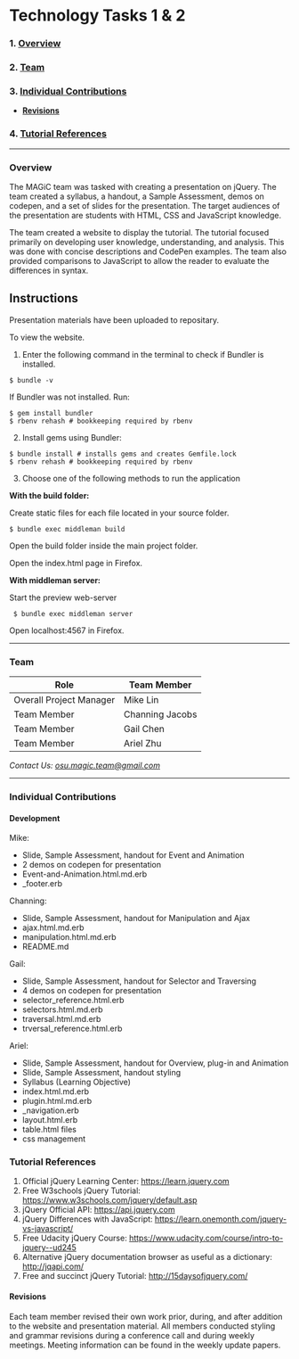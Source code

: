 # Technology Tasks 1 & 2

### 1. [Overview](#overview)
### 2. [Team](#team)
### 3. [Individual Contributions](#individual-contributions)
  * **[Revisions](#revisions)**
### 4. [Tutorial References](#tutorial-references)

***

### Overview
The MAGiC team was tasked with creating a presentation on jQuery. The team created a syllabus, a handout, a Sample Assessment, demos on codepen, and a set of slides for the presentation. The target audiences of the presentation are students with HTML, CSS and JavaScript knowledge.

The team created a website to display the tutorial. The tutorial focused primarily on developing user knowledge, understanding, and analysis. This was done with concise descriptions and CodePen examples. The team also provided comparisons to JavaScript to allow the reader to evaluate the differences in syntax.

## Instructions
Presentation materials have been uploaded to repositary.

To view the website.

1. Enter the following command in the terminal to check if Bundler is installed.

```
$ bundle -v
```
If Bundler was not installed. Run:

```
$ gem install bundler
$ rbenv rehash # bookkeeping required by rbenv
```

2. Install gems using Bundler:

```
$ bundle install # installs gems and creates Gemfile.lock
$ rbenv rehash # bookkeeping required by rbenv
```

3. Choose one of the following methods to run the application

**With the build folder:**

Create static files for each file located in your source folder.

  ```
  $ bundle exec middleman build
  ```

Open the build folder inside the main project folder.

Open the index.html page in Firefox.

**With middleman server:**

Start the preview web-server

  ```
   $ bundle exec middleman server
   ```

Open localhost:4567 in Firefox.

***

### Team
| Role|Team Member|
| ------------- |-------------|
| Overall Project Manager|Mike Lin|
| Team Member|Channing Jacobs|
| Team Member|Gail Chen|
| Team Member|Ariel Zhu|
*Contact Us: osu.magic.team@gmail.com*

***

### Individual Contributions
#### Development
Mike:
* Slide, Sample Assessment, handout for Event and Animation
* 2 demos on codepen for presentation
* Event-and-Animation.html.md.erb
* \_footer.erb

Channing:
* Slide, Sample Assessment, handout for Manipulation and Ajax
* ajax.html.md.erb
* manipulation.html.md.erb
* README.md

Gail:
* Slide, Sample Assessment, handout for Selector and Traversing
* 4 demos on codepen for presentation
* selector_reference.html.erb
* selectors.html.md.erb
* traversal.html.md.erb
* trversal_reference.html.erb

Ariel:
* Slide, Sample Assessment, handout for Overview, plug-in and Animation
* Slide, Sample Assessment, handout styling
* Syllabus (Learning Objective)
* index.html.md.erb
* plugin.html.md.erb
* \_navigation.erb
* layout.html.erb
* table.html files
* css management

### Tutorial References
1. Official jQuery Learning Center: https://learn.jquery.com
2. Free W3schools jQuery Tutorial: https://www.w3schools.com/jquery/default.asp
3. jQuery Official API: https://api.jquery.com
4. jQuery Differences with JavaScript: https://learn.onemonth.com/jquery-vs-javascript/
5. Free Udacity jQuery Course:  https://www.udacity.com/course/intro-to-jquery--ud245
6. Alternative jQuery documentation browser as useful as a dictionary: http://jqapi.com/
7. Free and succinct jQuery Tutorial: http://15daysofjquery.com/ 


#### Revisions
Each team member revised their own work prior, during, and after addition to the website and presentation material. All members conducted styling and grammar revisions during a conference call and during weekly meetings. Meeting information can be found in the weekly update papers.
